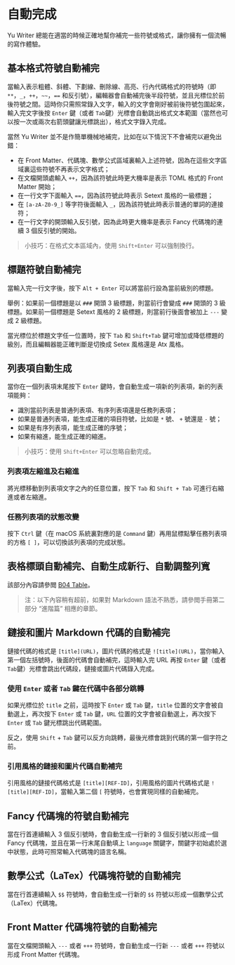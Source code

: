 # 自動完成

Yu Writer 總能在適當的時候正確地幫你補完一些符號或格式，讓你擁有一個流暢的寫作體驗。

## 基本格式符號自動補完

當輸入表示粗體、斜體、下劃線、刪除線、高亮、行內代碼格式的符號時（即 `**`，`_`，`++`，`~~`，`==` 和反引號），編輯器會自動補完後半段符號，並且光標位於前後符號之間。這時你只需照常錄入文字，輸入的文字會剛好被前後符號包圍起來，輸入完文字後按 `Enter` 鍵（或者 `Tab`鍵）光標會自動跳出格式文本範圍（當然也可以按一次或兩次右箭頭鍵讓光標跳出），格式文字錄入完成。

當然 Yu Writer 並不是作簡單機械地補完，比如在以下情況下不會補完以避免出錯：

* 在 Front Matter、代碼塊、數學公式區域裏輸入上述符號，因為在這些文字區域裏這些符號不再表示文字格式；
* 在文檔開頭處輸入 `++`，因為該符號此時更大機率是表示 TOML 格式的 Front Matter 開始；
* 在一行文字下面輸入 `==`，因為該符號此時表示 Setext 風格的一級標題；
* 在 `[a-zA-Z0-9_]` 等字符後面輸入 `_`，因為該符號此時表示普通的單詞的連接符；
* 在一行文字的開頭輸入反引號，因為此時更大機率是表示 Fancy 代碼塊的連續 3 個反引號的開始。

> 小技巧：在格式文本區域內，使用 `Shift+Enter` 可以強制換行。

## 標題符號自動補完

當輸入完一行文字後，按下 `Alt + Enter` 可以將當前行設為當前級別的標題。

舉例：如果前一個標題是以 `###` 開頭 3 級標題，則當前行會變成 `###` 開頭的 3 級標題。如果前一個標題是 Setext 風格的 2 級標題，則當前行後面會被加上 `---` 變成 2 級標題。

當光標位於標題文字任一位置時，按下 `Tab` 和 `Shift+Tab` 鍵可增加或降低標題的級別，而且編輯器能正確判斷是切換成 Setex 風格還是 Atx 風格。

## 列表項自動生成

當你在一個列表項末尾按下 `Enter` 鍵時，會自動生成一項新的列表項，新的列表項能夠：

* 識別當前列表是普通列表項、有序列表項還是任務列表項；
* 如果是普通列表項，能生成正確的項目符號，比如是 `*` 號、 `+` 號還是 `-` 號；
* 如果是有序列表項，能生成正確的序號；
* 如果有縮進，能生成正確的縮進。

> 小技巧：使用 `Shift+Enter` 可以忽略自動完成。

### 列表項左縮進及右縮進

將光標移動到列表項文字之內的任意位置，按下 `Tab` 和 `Shift + Tab` 可進行右縮進或者左縮進。

### 任務列表項的狀態改變

按下 `Ctrl` 鍵（在 macOS 系統裏對應的是 `Command` 鍵）再用鼠標點擊任務列表項的方格 `[ ]`，可以切換該列表項的完成狀態。

## 表格標頭自動補完、自動生成新行、自動調整列寬

該部分內容請參閲 [B04 Table](b04-table)。

> 注：以下內容稍有超前，如果對 Markdown 語法不熟悉，請參閲手冊第二部分 “進階篇” 相應的章節。

## 鏈接和圖片 Markdown 代碼的自動補完

鏈接代碼的格式是 `[title](URL)`，圖片代碼的格式是 `![title](URL)`，當你輸入第一個左括號時，後面的代碼會自動補完，這時輸入完 URL 再按 `Enter` 鍵（或者 `Tab`鍵）光標會跳出代碼段，鏈接或圖片代碼錄入完成。

### 使用 `Enter` 或者 `Tab` 鍵在代碼中各部分跳轉

如果光標位於 `title` 之前，這時按下 `Enter` 或 `Tab` 鍵，`title` 位置的文字會被自動選上，再次按下 `Enter` 或 `Tab` 鍵，`URL` 位置的文字會被自動選上，再次按下 `Enter` 或 `Tab` 鍵光標跳出代碼範圍。

反之，使用 `Shift` + `Tab` 鍵可以反方向跳轉，最後光標會跳到代碼的第一個字符之前。

### 引用風格的鏈接和圖片代碼自動補完

引用風格的鏈接代碼格式是 `[title][REF-ID]`，引用風格的圖片代碼格式是 `![title][REF-ID]`，當輸入第二個 `[` 符號時，也會實現同樣的自動補完。

## Fancy 代碼塊的符號自動補完

當在行首連續輸入 3 個反引號時，會自動生成一行新的 3 個反引號以形成一個 Fancy 代碼塊，並且在第一行末尾自動填上 `language` 關鍵字，關鍵字初始處於選中狀態，此時可照常輸入代碼塊的語言名稱。

## 數學公式（LaTex）代碼塊符號的自動補完

當在行首連續輸入 `$$` 符號時，會自動生成一行新的 `$$` 符號以形成一個數學公式（LaTex）代碼塊。

## Front Matter 代碼塊符號的自動補完

當在文檔開頭輸入 `---` 或者 `+++` 符號時，會自動生成一行新 `---` 或者 `+++` 符號以形成 Front Matter 代碼塊。
